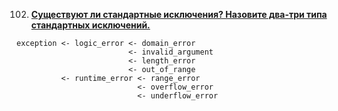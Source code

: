 102. [**Существуют ли стандартные исключения? Назовите два-три типа стандартных исключений.**](answers/102.md)

```
exception <- logic_error <- domain_error
                         <- invalid_argument
                         <- length_error
                         <- out_of_range
          <- runtime_error <- range_error
                           <- overflow_error
                           <- underflow_error
```

